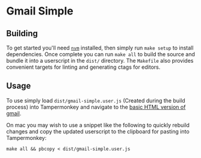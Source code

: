 # Gmail Simple

## Building

To get started you'll need [`nvm`](https://github.com/creationix/nvm)
installed, then simply run `make setup` to install dependencies. Once complete
you can run `make all` to build the source and bundle it into a userscript in
the `dist/` directory. The `Makefile` also provides convenient targets for
linting and generating ctags for editors.

## Usage

To use simply load `dist/gmail-simple.user.js` (Created during the build
process) into Tampermonkey and navigate to the
[basic HTML version of gmail](https://mail.google.com/mail/h/u/0).

On mac you may wish to use a snippet like the following to quickly rebuild
changes and copy the updated userscript to the clipboard for pasting into
Tampermonkey:
```console
make all && pbcopy < dist/gmail-simple.user.js
```
